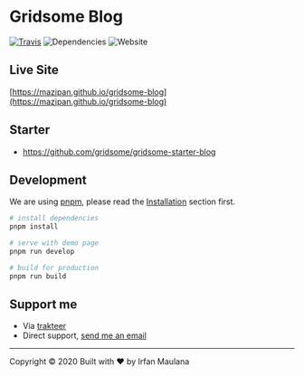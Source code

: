 # Gridsome Blog

[![Travis](https://img.shields.io/travis/mazipan/gridsome-blog.svg)](https://travis-ci.org/mazipan/gridsome-blog) ![Dependencies](https://img.shields.io/david/mazipan/gridsome-blog.svg) ![Website](https://img.shields.io/website?down_color=red&down_message=offline&up_color=green&up_message=online&url=https%3A%2F%2Fmazipan.github.io%2Fgridsome-blog%2F)

## Live Site

[https://mazipan.github.io/gridsome-blog](https://mazipan.github.io/gridsome-blog)

## Starter

- https://github.com/gridsome/gridsome-starter-blog

## Development

We are using [pnpm](https://pnpm.js.org/), please read the [Installation](https://pnpm.js.org/en/installation) section first.

``` bash
# install dependencies
pnpm install

# serve with demo page
pnpm run develop

# build for production
pnpm run build
```

## Support me

- Via [trakteer](https://trakteer.id/mazipan)
- Direct support, [send me an email](mailto:mazipanneh@gmail.com)

---

Copyright © 2020 Built with ❤️ by Irfan Maulana
